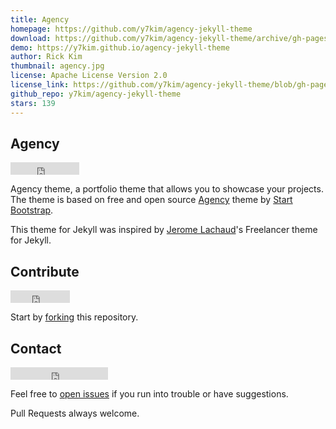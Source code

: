 ```yaml
---
title: Agency
homepage: https://github.com/y7kim/agency-jekyll-theme
download: https://github.com/y7kim/agency-jekyll-theme/archive/gh-pages.zip
demo: https://y7kim.github.io/agency-jekyll-theme
author: Rick Kim
thumbnail: agency.jpg
license: Apache License Version 2.0
license_link: https://github.com/y7kim/agency-jekyll-theme/blob/gh-pages/LICENSE
github_repo: y7kim/agency-jekyll-theme
stars: 139
---
```


## Agency

<iframe
src="http://ghbtns.com/github-btn.html?user=y7kim&repo=agency-jekyll-theme&type=watch&count=true"
allowtransparency="true" frameborder="0" scrolling="0" width="110"
height="20"></iframe>

Agency theme, a portfolio theme that allows you to showcase your
projects. The theme is based on free and open source
[Agency](http://startbootstrap.com/templates/agency/) theme by [Start
Bootstrap](http://startbootstrap.com/).

This theme for Jekyll was inspired by [Jerome
Lachaud](https://github.com/jeromelachaud)'s Freelancer theme for
Jekyll.

## Contribute

<iframe
src="http://ghbtns.com/github-btn.html?user=y7kim&repo=agency-jekyll-theme&type=fork&count=true"
allowtransparency="true" frameborder="0" scrolling="0" width="95"
height="20"></iframe>

Start by [forking](https://github.com/y7kim/agency-jekyll-theme/fork)
this repository.

## Contact

<iframe src="http://ghbtns.com/github-btn.html?user=y7kim&type=follow"
allowtransparency="true" frameborder="0" scrolling="0" width="156"
height="20"></iframe>

Feel free to [open
issues](https://github.com/y7kim/agency-jekyll-theme/issues/new) if you
run into trouble or have suggestions.

Pull Requests always welcome.
